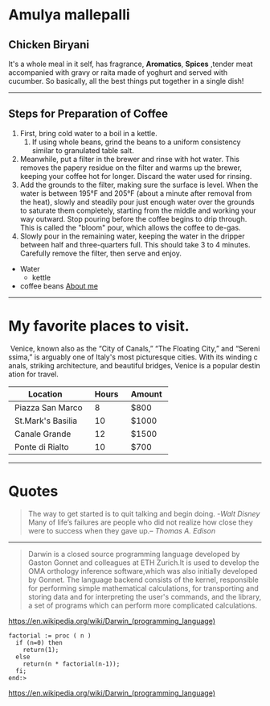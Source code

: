 # Amulya mallepalli
## Chicken Biryani  

It's a whole meal in it self, has fragrance, **Aromatics**, **Spices** ,tender meat accompanied with gravy or raita made of yoghurt and served with cucumber. So basically, all the best things put together in a single dish!  

--- 
## Steps for Preparation of Coffee

1. First, bring cold water to a boil in a kettle.
    1. If using whole beans, grind the beans to a uniform consistency similar to granulated table salt. 
3. Meanwhile, put a filter in the brewer and rinse with hot water. This removes the papery residue on the filter and warms up the brewer, keeping your coffee hot for longer. Discard the water used for rinsing. 
4. Add the grounds to the filter, making sure the surface is level. When the water is between 195°F and 205°F (about a minute after removal from the heat), slowly and steadily pour just enough water over the grounds to saturate them completely, starting from the middle and working your way outward. Stop pouring before the coffee begins to drip through. This is called the "bloom" pour, which allows the coffee to de-gas.
5. Slowly pour in the remaining water, keeping the water in the dripper between half and three-quarters full. This should take 3 to 4 minutes. Carefully remove the filter, then serve and enjoy.

* Water
    * kettle
* coffee beans
[About me](aboutme.md)  

---  

# My favorite places to visit.
 Venice, known also as the “City of Canals,” “The Floating City,” and “Serenissima,” is arguably one of Italy's most picturesque cities. With its winding canals, striking architecture, and beautiful bridges, Venice is a popular destination for travel.   

| Location          | Hours | Amount |
|-------------       |-------|--------|
| Piazza San Marco   | 8     | $800   |
| St.Mark's Basilia  | 10    | $1000  |
| Canale Grande      | 12    | $1500  |
| Ponte di Rialto    | 10    | $700   |

---
# Quotes
>The way to get started is to quit talking and begin doing. -*Walt Disney*  
>Many of life’s failures are people who did not realize how close they were to success when they gave up.– *Thomas A. Edison*

---
> Darwin is a closed source programming language developed by Gaston Gonnet and colleagues at ETH Zurich.It is used to develop the OMA orthology inference software,which was also initially developed by Gonnet. The language backend consists of the kernel, responsible for performing simple mathematical calculations, for transporting and storing data and for interpreting the user's commands, and the library, a set of programs which can perform more complicated calculations.

<https://en.wikipedia.org/wiki/Darwin_(programming_language)>

```
factorial := proc ( n )
  if (n=0) then
    return(1);
  else
    return(n * factorial(n-1));
  fi;
end:>
```

<https://en.wikipedia.org/wiki/Darwin_(programming_language)>





